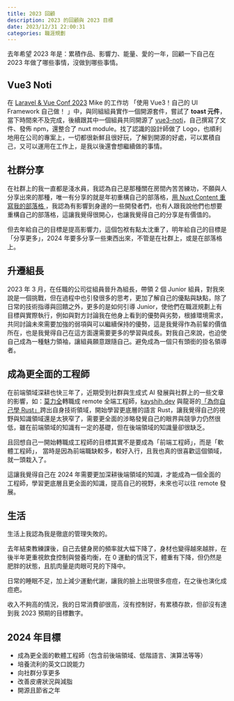 ```yaml
---
title: 2023 回顧
description: 2023 的回顧與 2023 目標
date: 2023/12/31 22:00:31
categories: 職涯規劃
---
```


去年希望 2023 年是：累積作品、影響力、能量、愛的一年，回顧一下自己在 2023 年做了哪些事情，沒做到哪些事情。

## Vue3 Noti

在 [Laravel & Vue Conf 2023](https://laravelconf.tw/workshop) Mike 的工作坊 「使用 Vue3！自己的 UI Framework 自己做！
」中，與同組組員實作一個開源套件，嘗試了 **toast 元件**，當下時間來不及完成，後續跟其中一個組員共同開源了 [vue3-noti](https://github.com/Rock070/vue3-noti)，自己撰寫了文件、發佈 npm，還整合了 nuxt module。找了認識的設計師做了 Logo，也順利地用在公司的專案上，一切都很新鮮且很好玩，了解到開源的好處，可以累積自己，又可以運用在工作上，是我以後還會想繼續做的事情。

## 社群分享

在社群上的我一直都是淺水員，我認為自己是那種關在房間內苦苦練功，不願與人分享出來的那種，唯一有分享的就是年初重構自己的部落格，[用 Nuxt Content 重寫我的部落格
](https://rock070.me/notes/vue/nuxt/2023-02-16-rebuild-my-blog)，我認為有影響到身邊的一些開發者們，也有人跟我說他們也想要重構自己的部落格，這讓我覺得很開心，也讓我覺得自己的分享是有價值的。

但去年給自己的目標是提高影響力，這個包袱有點太沈重了，明年給自己的目標是「分享更多」，2024 年要多分享一些東西出來，不管是在社群上，或是在部落格上。

## 升遷組長

2023 年 3 月，在任職的公司從組員晉升為組長，帶領 2 個 Junior 組員，對我來說是一個挑戰，但在過程中也引發很多的思考，更加了解自己的優點與缺點，除了日常的技術指導與回饋之外，更多的是如何引導 Junior，使他們在職涯規劃上有目標與實際執行，例如與對方討論我在他身上看到的優勢與劣勢，根據環境需求，共同討論未來需要加強的弱項與可以繼續保持的優勢，這是我覺得作為前輩的價值所在，也是我覺得自己在這方面還需要更多的學習與成長。對我自己來說，也迫使自己成為一種魅力領袖，讓組員願意跟隨自己。避免成為一個只有頭銜的掛名領導者。

## 成為更全面的工程師

在前端領域深耕也快三年了，近期受到社群與生成式 AI 發展與社群上的一些文章的影響，如：[莫力全](https://www.instagram.com/p/C1Y_ImKyBCH/?img_index=1)轉職成 remote 全端工程師，[kayshih.dev](https://www.instagram.com/kayshih.dev/) 與龍哥的[「為你自己學 Rust」](https://kaochenlong.com/2023/09/17/rustbook-hello-world.html)跨出自身技術領域，開始學習更底層的語言 Rust，讓我覺得自己的視野與知識領域還是太狹窄了，需要更全面的涉略發覺自己的眼界與競爭力仍然很低，雖在前端領域的知識有一定的基礎，但在後端領域的知識量卻很缺乏。

且回想自己一開始轉職成工程師的目標其實不是要成為「前端工程師」，而是「軟體工程師」，
當時是因為前端職缺較多，較好入行，且我也真的很喜歡這個領域，就一頭栽入了。

這讓我覺得自己在 2024 年需要更加深耕後端領域的知識，才能成為一個全面的工程師，學習更底層且更全面的知識，提高自己的視野，未來也可以往 remote 發展。

## 生活

生活上我認為我是徹底的管理失敗的。

去年結束教練課後，自己去健身房的頻率就大幅下降了，身材也變得越來越胖，在後半年更重視飲食控制與營養均衡，在 0 運動的情況下，體重有下降，但仍然是肥胖的狀態，且肌肉量是肉眼可見的下降中。

日常的睡眠不足，加上減少運動代謝，讓我的臉上出現很多痘痘，在之後也演化成痘疤。

收入不夠高的情況，我的日常消費卻很高，沒有控制好，有累積存款，但卻沒有達到我 2023 預期的目標數字。

## 2024 年目標

- 成為更全面的軟體工程師（包含前後端領域、低階語言、演算法等等）
- 培養流利的英文口說能力
- 向社群分享更多
- 改善皮膚狀況與減脂
- 開源且節省之年
